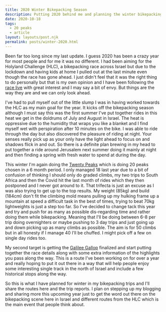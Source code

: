 ```yaml
---
title: 2020 Winter Bikepacking Season
description: Putting 2020 behind me and planning the winter bikepacking season
date: 2020-10-18
tags:
  - 20 peaks
  - article
layout: layouts/post.njk
permalink: posts/winter-2020.html
---
```

Been far too long since my last update. I guess 2020 has been a crazy year for most people and for me it was no different. I had been aiming for the Holyland Challenge (HLC), a bikepacking race across Israel but due to the lockdown and having kids at home I pulled out at the last minute even though the race has gone ahead. I just didn't feel that it was the right thing to do personally but that is my own opinion and I have been following the [race live](http://trackleaders.com/holyland20) with great interest and I may say a bit of envy. But things are the way they are and we can only look ahead. 

I've had to pull myself out of the little slump I was in having worked towards the HLC as my main goal for the year. It kicks off the bikepacking season although I must say this was the first summer I've put together rides in this heat we get in the doldrums of July and August in Israel. The heat is oppressive due to the humidity that wraps you like a blanket and I find myself wet with perspiration after 10 minutes on the bike. I was able to ride through the day but also discovered the pleasure of riding at night. Your senses really pick up as your only have the light ahead to focus on and shadows flick in and out. So there is a definite plan brewing in my head to put together a ride around Jerusalem next summer doing it mainly at night and then finding a spring with fresh water to spend at during the day.

This winter I'm again doing the [Twenty Peaks](https://twentypeaks.com/) which is doing 20 peaks chosen in a 6 month period. I only managed 18 last year due to a bit of confusion of thinking I should only do graded climbs, my two trips to South Africa and then the Covid hit the last month of rides which they then postponed and I never got around to it. That trifecta is just an excuse as I was also trying to get up to the top results. My weight (85kg) and build (184cm) don't fit the climbing mold means pulling up my hulking frame up a mountain at speed a difficult task in the best of times, trying to beat 70kg lightweights is just a step too far. So I've decided to change tack this year and try and push for as many as possible dis-regarding time and rather doing them while bikepacking. Meaning that I'll be doing between 6-8 per trip doing overnighters or maybe pushing to 3 day trips and just going up and down picking up as many climbs as possible. The aim is for 50 climbs but in all honesty if I manage 40 I'll be chuffed. I might pick off a few on single day rides too.

My second target is getting the [Galilee Gallop](/routes/galileegallop/) finalized and start putting together the race details along with some extra information of the highlights you pass along the way. This is a route I've been working on for over a year and really hoping to put it out there in a way that will help people enjoy some interesting single track in the north of Israel and include a few historical stops along the way.

So this is what I have planned for winter in my bikepacking trips and I'll share the routes here and the trip reports. I plan on stepping up my blogging and sharing more this upcoming year just to get the word out there on the bikepacking scene here in Israel and different routes from the HLC which is the main event that people think about.